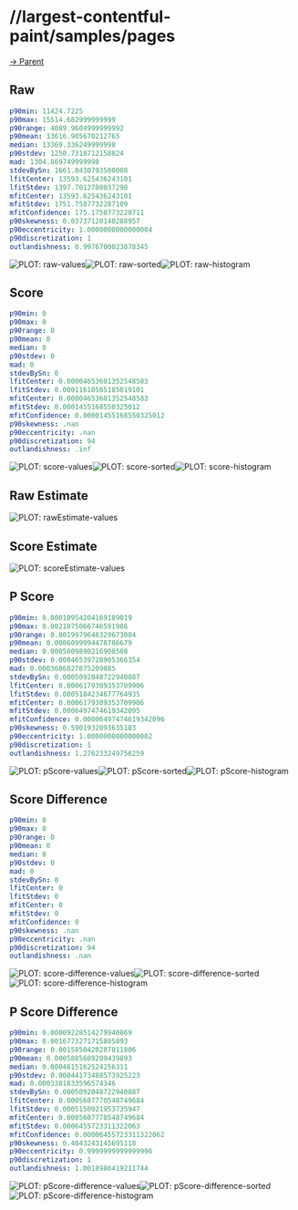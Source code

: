 
# //largest-contentful-paint/samples/pages

[→ Parent](../..)


## Raw


```yaml
p90min: 11424.7225
p90max: 15514.682999999999
p90range: 4089.9604999999992
p90mean: 13616.905670212765
median: 13369.336249999998
p90stdev: 1250.7318712158824
mad: 1304.869749999998
stdevBySn: 1661.8430793500008
lfitCenter: 13593.625436243101
lfitStdev: 1397.7012780037298
mfitCenter: 13593.625436243101
mfitStdev: 1751.7587732287109
mfitConfidence: 175.1758773228711
p90skewness: 0.03737120140288957
p90eccentricity: 1.0000000000000004
p90discretization: 1
outlandishness: 0.9976700023878345

```

![PLOT: raw-values](./raw/values.svg)![PLOT: raw-sorted](./raw/sorted.svg)![PLOT: raw-histogram](./raw/histogram.svg)
## Score


```yaml
p90min: 0
p90max: 0
p90range: 0
p90mean: 0
median: 0
p90stdev: 0
mad: 0
stdevBySn: 0
lfitCenter: 0.00004653601352548583
lfitStdev: 0.00011610565185019101
mfitCenter: 0.00004653601352548583
mfitStdev: 0.0001455168550325012
mfitConfidence: 0.00001455168550325012
p90skewness: .nan
p90eccentricity: .nan
p90discretization: 94
outlandishness: .inf

```

![PLOT: score-values](./score/values.svg)![PLOT: score-sorted](./score/sorted.svg)![PLOT: score-histogram](./score/histogram.svg)
## Raw Estimate

![PLOT: rawEstimate-values](./rawEstimate/values.svg)
## Score Estimate

![PLOT: scoreEstimate-values](./scoreEstimate/values.svg)
## P Score


```yaml
p90min: 0.00010954204169189019
p90max: 0.0021075066746591986
p90range: 0.0019979646329673084
p90mean: 0.0006099994478786679
median: 0.0005009890216908508
p90stdev: 0.00046539728905366354
mad: 0.0003686027875209885
stdevBySn: 0.0005092048722940887
lfitCenter: 0.0006179309353709906
lfitStdev: 0.0005184234677764935
mfitCenter: 0.0006179309353709906
mfitStdev: 0.0006497474619342095
mfitConfidence: 0.00006497474619342096
p90skewness: 0.5901932093635183
p90eccentricity: 1.0000000000000002
p90discretization: 1
outlandishness: 1.276233249756259

```

![PLOT: pScore-values](./pScore/values.svg)![PLOT: pScore-sorted](./pScore/sorted.svg)![PLOT: pScore-histogram](./pScore/histogram.svg)
## Score Difference


```yaml
p90min: 0
p90max: 0
p90range: 0
p90mean: 0
median: 0
p90stdev: 0
mad: 0
stdevBySn: 0
lfitCenter: 0
lfitStdev: 0
mfitCenter: 0
mfitStdev: 0
mfitConfidence: 0
p90skewness: .nan
p90eccentricity: .nan
p90discretization: 94
outlandishness: .nan

```

![PLOT: score-difference-values](./score-difference/values.svg)![PLOT: score-difference-sorted](./score-difference/sorted.svg)![PLOT: score-difference-histogram](./score-difference/histogram.svg)
## P Score Difference


```yaml
p90min: 0.00009228514279940869
p90max: 0.0016773271715805893
p90range: 0.0015850420287811806
p90mean: 0.0005885609209439893
median: 0.0004615162524256311
p90stdev: 0.00044173488573925223
mad: 0.0003381833596574346
stdevBySn: 0.0005092048722940887
lfitCenter: 0.0005607770548749684
lfitStdev: 0.0005150921953735947
mfitCenter: 0.0005607770548749684
mfitStdev: 0.0006455723311322063
mfitConfidence: 0.00006455723311322062
p90skewness: 0.4043243145695118
p90eccentricity: 0.9999999999999996
p90discretization: 1
outlandishness: 1.0018986419211744

```

![PLOT: pScore-difference-values](./pScore-difference/values.svg)![PLOT: pScore-difference-sorted](./pScore-difference/sorted.svg)![PLOT: pScore-difference-histogram](./pScore-difference/histogram.svg)